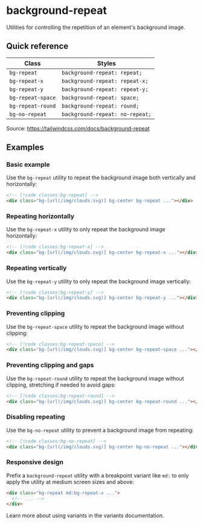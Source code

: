 # background-repeat

Utilities for controlling the repetition of an element's background image.

## Quick reference

| Class | Styles |
|---|---|
| `bg-repeat` | `background-repeat: repeat;` |
| `bg-repeat-x` | `background-repeat: repeat-x;` |
| `bg-repeat-y` | `background-repeat: repeat-y;` |
| `bg-repeat-space` | `background-repeat: space;` |
| `bg-repeat-round` | `background-repeat: round;` |
| `bg-no-repeat` | `background-repeat: no-repeat;` |

Source: https://tailwindcss.com/docs/background-repeat

## Examples

### Basic example

Use the `bg-repeat` utility to repeat the background image both vertically and horizontally:

```html
<!-- [!code classes:bg-repeat] -->
<div class="bg-[url(/img/clouds.svg)] bg-center bg-repeat ..."></div>
```

### Repeating horizontally

Use the `bg-repeat-x` utility to only repeat the background image horizontally:

```html
<!-- [!code classes:bg-repeat-x] -->
<div class="bg-[url(/img/clouds.svg)] bg-center bg-repeat-x ..."></div>
```

### Repeating vertically

Use the `bg-repeat-y` utility to only repeat the background image vertically:

```html
<!-- [!code classes:bg-repeat-y] -->
<div class="bg-[url(/img/clouds.svg)] bg-center bg-repeat-y ..."></div>
```

### Preventing clipping

Use the `bg-repeat-space` utility to repeat the background image without clipping:

```html
<!-- [!code classes:bg-repeat-space] -->
<div class="bg-[url(/img/clouds.svg)] bg-center bg-repeat-space ..."></div>
```

### Preventing clipping and gaps

Use the `bg-repeat-round` utility to repeat the background image without clipping, stretching if needed to avoid gaps:

```html
<!-- [!code classes:bg-repeat-round] -->
<div class="bg-[url(/img/clouds.svg)] bg-center bg-repeat-round ..."></div>
```

### Disabling repeating

Use the `bg-no-repeat` utility to prevent a background image from repeating:

```html
<!-- [!code classes:bg-no-repeat] -->
<div class="bg-[url(/img/clouds.svg)] bg-center bg-no-repeat ..."></div>
```

### Responsive design

Prefix a `background-repeat` utility with a breakpoint variant like `md:` to only apply the utility at medium screen sizes and above:

```html
<div class="bg-repeat md:bg-repeat-x ...">
  <!-- ... -->
</div>
```

Learn more about using variants in the variants documentation.
